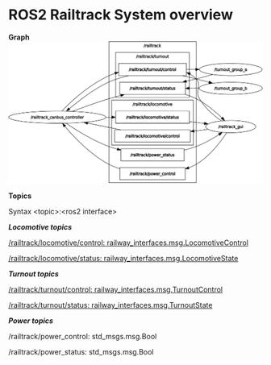 # ROS2 Railtrack System overview

__Graph__
![Image](images/rosgraph.png)

__Topics__

Syntax \<topic\>:\<ros2 interface\>

___Locomotive topics___

[/railtrack/locomotive/control: railway_interfaces.msg.LocomotiveControl](../esp32/ros2_marklin_canbus_controller/extra_packages/railway_interfaces/msg/LocomotiveControl.msg)

[/railtrack/locomotive/status: railway_interfaces.msg.LocomotiveState](../esp32/ros2_marklin_canbus_controller/extra_packages/railway_interfaces/msg/LocomotiveState.msg)

___Turnout topics___

[/railtrack/turnout/control: railway_interfaces.msg.TurnoutControl](../esp32/ros2_marklin_canbus_controller/extra_packages/railway_interfaces/msg/TurnoutControl.msg)


[/railtrack/turnout/status: railway_interfaces.msg.TurnoutState](../esp32/ros2_marklin_canbus_controller/extra_packages/railway_interfaces/msg/TurnoutState.msg)

___Power topics___

/railtrack/power_control: std_msgs.msg.Bool

/railtrack/power_status: std_msgs.msg.Bool
